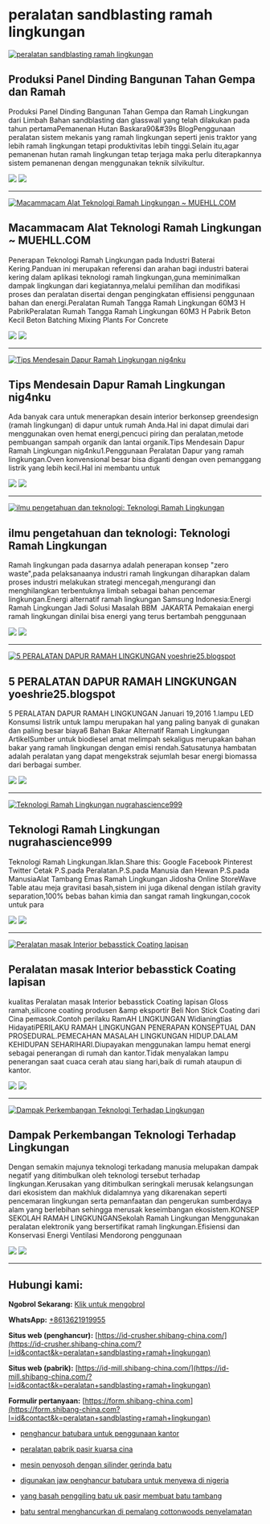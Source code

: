 # peralatan sandblasting ramah lingkungan

<a href="https://swt.shibang-china.com/?l=id&img&k=peralatan+sandblasting+ramah+lingkungan" target="_blank">![peralatan sandblasting ramah lingkungan](http://static.shibang-china.com/all-800x300/1531.jpg)</a>

## Produksi Panel Dinding Bangunan Tahan Gempa dan Ramah
Produksi Panel Dinding Bangunan Tahan Gempa dan Ramah Lingkungan dari Limbah Bahan sandblasting dan glasswall yang telah dilakukan pada tahun pertamaPemanenan Hutan Baskara90&#39s BlogPenggunaan peralatan sistem mekanis yang ramah lingkungan seperti jenis traktor yang lebih ramah lingkungan tetapi produktivitas lebih tinggi.Selain itu,agar pemanenan hutan ramah lingkungan tetap terjaga maka perlu diterapkannya sistem pemanenan dengan menggunakan teknik silvikultur.


<a href="https://whatsapp.shibangsoft.com/WhatsApp.php" target="_blank" title="WhatsApp">![](http://static.shibang-china.com/icon/whatsapp.png)</a> <a href="https://swt.shibang-china.com/?l=id&icon&k=peralatan+sandblasting+ramah+lingkungan" target="_blank">![](http://static.shibang-china.com/icon/chat-id.png)</a>

---

<a href="https://swt.shibang-china.com/?l=id&img&k=peralatan+sandblasting+ramah+lingkungan" target="_blank">![Macammacam Alat Teknologi Ramah Lingkungan ~ MUEHLL.COM](http://static.shibang-china.com/all-800x300/793.jpg)</a>

## Macammacam Alat Teknologi Ramah Lingkungan ~ MUEHLL.COM
Penerapan Teknologi Ramah Lingkungan pada Industri Baterai Kering.Panduan ini merupakan referensi dan arahan bagi industri baterai kering dalam aplikasi teknologi ramah lingkungan,guna meminimalkan dampak lingkungan dari kegiatannya,melalui pemilihan dan modifikasi proses dan peralatan disertai dengan pengingkatan effisiensi penggunaan bahan dan energi.Peralatan Rumah Tangga Ramah Lingkungan 60M3 H PabrikPeralatan Rumah Tangga Ramah Lingkungan 60M3 H Pabrik Beton Kecil Beton Batching Mixing Plants For Concrete


<a href="https://whatsapp.shibangsoft.com/WhatsApp.php" target="_blank" title="WhatsApp">![](http://static.shibang-china.com/icon/whatsapp.png)</a> <a href="https://swt.shibang-china.com/?l=id&icon&k=peralatan+sandblasting+ramah+lingkungan" target="_blank">![](http://static.shibang-china.com/icon/chat-id.png)</a>

---

<a href="https://swt.shibang-china.com/?l=id&img&k=peralatan+sandblasting+ramah+lingkungan" target="_blank">![Tips Mendesain Dapur Ramah Lingkungan nig4nku](http://static.shibang-china.com/all-800x300/795.jpg)</a>

## Tips Mendesain Dapur Ramah Lingkungan nig4nku
Ada banyak cara untuk menerapkan desain interior berkonsep greendesign (ramah lingkungan) di dapur untuk rumah Anda.Hal ini dapat dimulai dari menggunakan oven hemat energi,pencuci piring dan peralatan,metode pembuangan sampah organik dan lantai organik.Tips Mendesain Dapur Ramah Lingkungan nig4nku1.Penggunaan Peralatan Dapur yang ramah lingkungan.Oven konvensional besar bisa diganti dengan oven pemanggang listrik yang lebih kecil.Hal ini membantu untuk


<a href="https://whatsapp.shibangsoft.com/WhatsApp.php" target="_blank" title="WhatsApp">![](http://static.shibang-china.com/icon/whatsapp.png)</a> <a href="https://swt.shibang-china.com/?l=id&icon&k=peralatan+sandblasting+ramah+lingkungan" target="_blank">![](http://static.shibang-china.com/icon/chat-id.png)</a>

---

<a href="https://swt.shibang-china.com/?l=id&img&k=peralatan+sandblasting+ramah+lingkungan" target="_blank">![ilmu pengetahuan dan teknologi: Teknologi Ramah Lingkungan](http://static.shibang-china.com/all-800x300/1170.jpg)</a>

## ilmu pengetahuan dan teknologi: Teknologi Ramah Lingkungan
Ramah lingkungan pada dasarnya adalah penerapan konsep "zero waste",pada pelaksanaanya industri ramah lingkungan diharapkan dalam proses industri melakukan strategi mencegah,mengurangi dan menghilangkan terbentuknya limbah sebagai bahan pencemar lingkungan.Energi alternatif ramah lingkungan Samsung Indonesia:Energi Ramah Lingkungan Jadi Solusi Masalah BBM ‎ JAKARTA Pemakaian energi ramah lingkungan dinilai bisa energi yang terus bertambah penggunaan


<a href="https://whatsapp.shibangsoft.com/WhatsApp.php" target="_blank" title="WhatsApp">![](http://static.shibang-china.com/icon/whatsapp.png)</a> <a href="https://swt.shibang-china.com/?l=id&icon&k=peralatan+sandblasting+ramah+lingkungan" target="_blank">![](http://static.shibang-china.com/icon/chat-id.png)</a>

---

<a href="https://swt.shibang-china.com/?l=id&img&k=peralatan+sandblasting+ramah+lingkungan" target="_blank">![5 PERALATAN DAPUR RAMAH LINGKUNGAN yoeshrie25.blogspot](http://static.shibang-china.com/all-800x300/1154.jpg)</a>

## 5 PERALATAN DAPUR RAMAH LINGKUNGAN yoeshrie25.blogspot
5 PERALATAN DAPUR RAMAH LINGKUNGAN Januari 19,2016 1.lampu LED Konsumsi listrik untuk lampu merupakan hal yang paling banyak di gunakan dan paling besar biaya6 Bahan Bakar Alternatif Ramah Lingkungan ArtikelSumber untuk biodiesel amat melimpah sekaligus merupakan bahan bakar yang ramah lingkungan dengan emisi rendah.Satusatunya hambatan adalah peralatan yang dapat mengekstrak sejumlah besar energi biomassa dari berbagai sumber.


<a href="https://whatsapp.shibangsoft.com/WhatsApp.php" target="_blank" title="WhatsApp">![](http://static.shibang-china.com/icon/whatsapp.png)</a> <a href="https://swt.shibang-china.com/?l=id&icon&k=peralatan+sandblasting+ramah+lingkungan" target="_blank">![](http://static.shibang-china.com/icon/chat-id.png)</a>

---

<a href="https://swt.shibang-china.com/?l=id&img&k=peralatan+sandblasting+ramah+lingkungan" target="_blank">![Teknologi Ramah Lingkungan nugrahascience999](http://static.shibang-china.com/all-800x300/439.jpg)</a>

## Teknologi Ramah Lingkungan nugrahascience999
Teknologi Ramah Lingkungan.Iklan.Share this: Google Facebook Pinterest Twitter Cetak P.S.pada Peralatan.P.S.pada Manusia dan Hewan P.S.pada ManusiaAlat Tambang Emas Ramah Lingkungan Jidosha Online StoreWave Table atau meja gravitasi basah,sistem ini juga dikenal dengan istilah gravity separation,100% bebas bahan kimia dan sangat ramah lingkungan,cocok untuk para


<a href="https://whatsapp.shibangsoft.com/WhatsApp.php" target="_blank" title="WhatsApp">![](http://static.shibang-china.com/icon/whatsapp.png)</a> <a href="https://swt.shibang-china.com/?l=id&icon&k=peralatan+sandblasting+ramah+lingkungan" target="_blank">![](http://static.shibang-china.com/icon/chat-id.png)</a>

---

<a href="https://swt.shibang-china.com/?l=id&img&k=peralatan+sandblasting+ramah+lingkungan" target="_blank">![Peralatan masak Interior bebasstick Coating lapisan](http://static.shibang-china.com/all-800x300/284.jpg)</a>

## Peralatan masak Interior bebasstick Coating lapisan
kualitas Peralatan masak Interior bebasstick Coating lapisan Gloss ramah,silicone coating produsen &amp eksportir Beli Non Stick Coating dari Cina pemasok.Contoh perilaku RamAH LINGKUNGAN Widianingtias HidayatiPERILAKU RAMAH LINGKUNGAN PENERAPAN KONSEPTUAL DAN PROSEDURAL.PEMECAHAN MASALAH LINGKUNGAN HIDUP.DALAM KEHIDUPAN SEHARIHARI.Diupayakan menggunakan lampu hemat energi sebagai penerangan di rumah dan kantor.Tidak menyalakan lampu penerangan saat cuaca cerah atau siang hari,baik di rumah ataupun di kantor.


<a href="https://whatsapp.shibangsoft.com/WhatsApp.php" target="_blank" title="WhatsApp">![](http://static.shibang-china.com/icon/whatsapp.png)</a> <a href="https://swt.shibang-china.com/?l=id&icon&k=peralatan+sandblasting+ramah+lingkungan" target="_blank">![](http://static.shibang-china.com/icon/chat-id.png)</a>

---

<a href="https://swt.shibang-china.com/?l=id&img&k=peralatan+sandblasting+ramah+lingkungan" target="_blank">![Dampak Perkembangan Teknologi Terhadap Lingkungan](http://static.shibang-china.com/all-800x300/302.jpg)</a>

## Dampak Perkembangan Teknologi Terhadap Lingkungan
Dengan semakin majunya teknologi terkadang manusia melupakan dampak negatif yang ditimbulkan oleh teknologi tersebut terhadap lingkungan.Kerusakan yang ditimbulkan seringkali merusak kelangsungan dari ekosistem dan makhluk didalamnya yang dikarenakan seperti pencemaran lingkungan serta pemanfaatan dan pengerukan sumberdaya alam yang berlebihan sehingga merusak keseimbangan ekosistem.KONSEP SEKOLAH RAMAH LINGKUNGANSekolah Ramah Lingkungan Menggunakan peralatan elektronik yang bersertifikat ramah lingkungan.Efisiensi dan Konservasi Energi Ventilasi Mendorong penggunaan


<a href="https://whatsapp.shibangsoft.com/WhatsApp.php" target="_blank" title="WhatsApp">![](http://static.shibang-china.com/icon/whatsapp.png)</a> <a href="https://swt.shibang-china.com/?l=id&icon&k=peralatan+sandblasting+ramah+lingkungan" target="_blank">![](http://static.shibang-china.com/icon/chat-id.png)</a>

---
## Hubungi kami:

**Ngobrol Sekarang:** [Klik untuk mengobrol](https://swt.shibang-china.com?l=id&contact&k=peralatan+sandblasting+ramah+lingkungan)

**WhatsApp:**  [+8613621919955](https://whatsapp.shibangsoft.com/WhatsApp.php)

**Situs web (penghancur):** [https://id-crusher.shibang-china.com/](https://id-crusher.shibang-china.com/?l=id&contact&k=peralatan+sandblasting+ramah+lingkungan)

**Situs web (pabrik):** [https://id-mill.shibang-china.com/](https://id-mill.shibang-china.com/?l=id&contact&k=peralatan+sandblasting+ramah+lingkungan)

**Formulir pertanyaan:** [https://form.shibang-china.com](https://form.shibang-china.com?l=id&contact&k=peralatan+sandblasting+ramah+lingkungan)

* [penghancur batubara untuk penggunaan kantor](../34/penghancur%20batubara%20untuk%20penggunaan%20kantor.md)

* [peralatan pabrik pasir kuarsa cina](../33/peralatan%20pabrik%20pasir%20kuarsa%20cina.md)

* [mesin penyosoh dengan silinder gerinda batu](../39/mesin%20penyosoh%20dengan%20silinder%20gerinda%20batu.md)

* [digunakan jaw penghancur batubara untuk menyewa di nigeria](../33/digunakan%20jaw%20penghancur%20batubara%20untuk%20menyewa%20di%20nigeria.md)

* [yang basah penggiling batu uk pasir membuat batu tambang](../33/yang%20basah%20penggiling%20batu%20uk%20pasir%20membuat%20batu%20tambang.md)

* [batu sentral menghancurkan di pemalang cottonwoods penyelamatan](../40/batu%20sentral%20menghancurkan%20di%20pemalang%20cottonwoods%20penyelamatan.md)